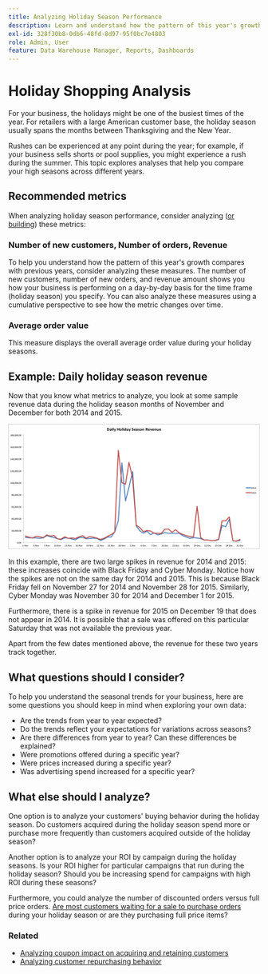 ```yaml
---
title: Analyzing Holiday Season Performance
description: Learn and understand how the pattern of this year's growth compares with previous years.
exl-id: 328f30b8-0db6-48fd-8d97-95f0bc7e4803
role: Admin, User
feature: Data Warehouse Manager, Reports, Dashboards
---
```

# Holiday Shopping Analysis

For your business, the holidays might be one of the busiest times of the year. For retailers with a large American customer base, the holiday season usually spans the months between Thanksgiving and the New Year.

Rushes can be experienced at any point during the year; for example, if your business sells shorts or pool supplies, you might experience a rush during the summer. This topic explores analyses that help you compare your high seasons across different years.

## Recommended metrics

When analyzing holiday season performance, consider analyzing ([or building](../../data-user/reports/ess-manage-data-metrics.md)) these metrics:

### Number of new customers, Number of orders, Revenue

To help you understand how the pattern of this year's growth compares with previous years, consider analyzing these measures. The number of new customers, number of new orders, and revenue amount shows you how your business is performing on a day-by-day basis for the time frame (holiday season) you specify. You can also analyze these measures using a cumulative perspective to see how the metric changes over time.

### Average order value

This measure displays the overall average order value during your holiday seasons.

## Example: Daily holiday season revenue

Now that you know what metrics to analyze, you look at some sample revenue data during the holiday season months of November and December for both 2014 and 2015.

![Daily holiday season revenue for 2014 and 2015](../../assets/Analyzing_holiday_season.png)

In this example, there are two large spikes in revenue for 2014 and 2015: these increases coincide with Black Friday and Cyber Monday. Notice how the spikes are not on the same day for 2014 and 2015. This is because Black Friday fell on November 27 for 2014 and November 28 for 2015. Similarly, Cyber Monday was November 30 for 2014 and December 1 for 2015.

Furthermore, there is a spike in revenue for 2015 on December 19 that does not appear in 2014. It is possible that a sale was offered on this particular Saturday that was not available the previous year.

Apart from the few dates mentioned above, the revenue for these two years track together.

## What questions should I consider?

To help you understand the seasonal trends for your business, here are some questions you should keep in mind when exploring your own data:

* Are the trends from year to year expected?
* Do the trends reflect your expectations for variations across seasons?
* Are there differences from year to year? Can these differences be explained?
* Were promotions offered during a specific year?
* Were prices increased during a specific year?
* Was advertising spend increased for a specific year?

## What else should I analyze?

One option is to analyze your customers' buying behavior during the holiday season. Do customers acquired during the holiday season spend more or purchase more frequently than customers acquired outside of the holiday season?

Another option is to analyze your ROI by campaign during the holiday seasons. Is your ROI higher for particular campaigns that run during the holiday season? Should you be increasing spend for campaigns with high ROI during these seasons?

Furthermore, you could analyze the number of discounted orders versus full price orders. [Are most customers waiting for a sale to purchase orders](../analysis/coupon-usage.md) during your holiday season or are they purchasing full price items?

### Related

* [Analyzing coupon impact on acquiring and retaining customers](../analysis/coupon-impact.md)
* [Analyzing customer repurchasing behavior](../analysis/repurchase-behavior.md)
